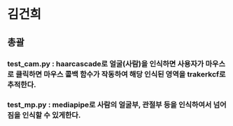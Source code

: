 # 김건희
## 총괄

### test_cam.py : haarcascade로 얼굴(사람)을 인식하면 사용자가 마우스로 클릭하면 마우스 콜백 함수가 작동하여 해당 인식된 영역을 trakerkcf로 추적한다.
### test_mp.py : mediapipe로 사람의 얼굴부, 관절부 등을 인식하여서 넘어짐을 인식할 수 있게한다.

